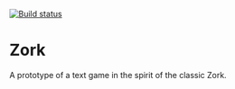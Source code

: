 [![Build status](https://ci.appveyor.com/api/projects/status/2ju1u5tmp7me44oo?svg=true)](https://ci.appveyor.com/project/jesusdz/zork)

# Zork
A prototype of a text game in the spirit of the classic Zork.
